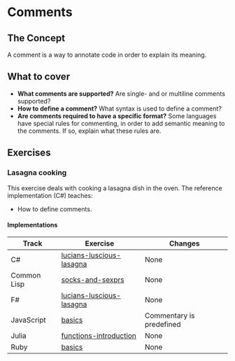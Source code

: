 # Comments

## The Concept

A comment is a way to annotate code in order to explain its meaning.

## What to cover

- **What comments are supported?** Are single- and or multiline comments supported?
- **How to define a comment?** What syntax is used to define a comment?
- **Are comments required to have a specific format?** Some languages have special rules for commenting, in order to add semantic meaning to the comments. If so, explain what these rules are.

## Exercises

### Lasagna cooking

This exercise deals with cooking a lasagna dish in the oven. The reference implementation (C#) teaches:

- How to define comments.

#### Implementations

| Track       | Exercise                                          | Changes                  |
| ----------- | ------------------------------------------------- | ------------------------ |
| C#          | [lucians-luscious-lasagna][implementation-csharp] | None                     |
| Common Lisp | [socks-and-sexprs][implementation-common-lisp]    | None                     |
| F#          | [lucians-luscious-lasagna][implementation-fsharp] | None                     |
| JavaScript  | [basics][implementation-javascript]               | Commentary is predefined |
| Julia       | [functions-introduction][implementation-julia]    | None                     |
| Ruby        | [basics][implementation-ruby]                     | None                     |

[implementation-csharp]: ../../languages/csharp/exercises/concept/lucians-luscious-lasagna/.docs/introduction.md
[implementation-common-lisp]: ../../languages/common-lisp/exercises/concept/socks-and-sexprs/.docs/introduction.md
[implementation-fsharp]: ../../languages/fsharp/exercises/concept/lucians-luscious-lasagna/.docs/introduction.md
[implementation-javascript]: ../../languages/javascript/exercises/concept/basics/.docs/introduction.md
[implementation-julia]: ../../languages/julia/exercises/concept/lasagna/.docs/introduction.md
[implementation-ruby]: ../../languages/ruby/exercises/concept/lasagna/.docs/introduction.md
